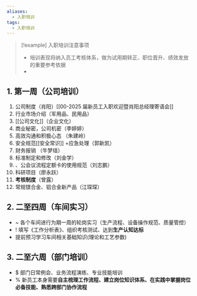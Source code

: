 ```yaml
---
aliases:
  - 入职培训
tags:
  - 入职培训
---
```

> [!example] 入职培训注意事项 
> - 培训表现将纳入员工考核体系，做为试用期转正、职位晋升、绩效发放的重要参考依据
> - 
## 1. 第一周（公司培训）
1. 公司制度（肖阳）[[00-2025 届新员工入职欢迎暨肖阳总经理寄语会]]
2. 行业市场介绍（军用品、民用品）
3. [[公司文化]]（企业文化）
4. 商业秘密，公司机密（李婷婷）
5. 高效沟通和积极心态 （朱建岭）
6. 安全规范[[安全常识]] +应急处理（郭新凯）
7. 财务报销 （牛梦瑶）
8. 标准制定和修改（刘金学）
9. 、公会议流程定额卡的使用规范（刘志鹏）
10. 科研项目（廖永跃）
11. **考核制度**（曾露）
12. 常规镁合金、铝合金新产品（江琛琛）
## 2. 二至四周（车间实习）
- ~ 各个车间进行为期一周的轮岗实习（生产流程、设备操作规范、质量管控）
- ! 填写《工作分析表》、组织考核测试、达到**生产认知达标**
- 提前预习学习车间相关基础知识(理论和工艺参数)


## 3. 二至六周（部门培训）
- $ 部门日常例会、业务流程演练、专业技能培训
- % 新员工本身需要**自主梳理工作流程、建立岗位知识体系、在实践中掌握岗位必备技能、熟悉跨部门协作流程**
